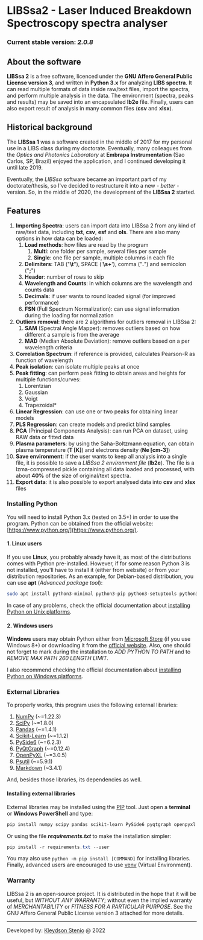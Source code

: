 # LIBSsa2 - Laser Induced Breakdown Spectroscopy spectra analyser

### Current stable version: _2.0.8_ 

## About the software

**LIBSsa 2** is a free software, licenced under the **GNU Affero General Public License
version 3**, and written in **Python 3.x** for analyzing **LIBS spectra**.
It can read multiple formats of data inside raw/text files, import the spectra, and
perform multiple analysis in the data. The environment (spectra, peaks and results)
may be saved into an encapsulated **lb2e** file.
Finally, users can also export result of analysis in many common files (**csv** and **xlsx**).

## Historical background

The **LIBSsa 1** was a software created in the middle of 2017 for my personal use
in a LIBS class during my doctorate. Eventually, many colleagues from the
_Optics and Photonics Laboratory_ at **Embrapa Instrumentation** (Sao Carlos, SP, Brazil)
enjoyed the application, and I continued developing it until late 2019.

Eventually, the _LIBSsa_ software became an important part of my doctorate/thesis,
so I've decided to restructure it into a new - _better_ - version. So, in the middle
of 2020, the development of the **LIBSsa 2** started.

## Features

1. **Importing Spectra**: users can import data into LIBSsa 2 from any kind of raw/text
data, including **txt**, **csv**, **esf** and **ols**. There are also many options in how data can be loaded:
   1. **Load methods**: how files are read by the program
      1. **Multi**: one folder per sample, several files per sample
      2. **Single**: one file per sample, multiple columns in each file
   2. **Delimiters**: TAB ("**\t**"), SPACE ('**\s+**'), comma ("**.**") and semicolon ("**;**")
   3. **Header**: number of rows to skip
   4. **Wavelength and Counts**: in which columns are the wavelength and counts data
   5. **Decimals**: if user wants to round loaded signal (for improved performance)
   6. **FSN** (Full Spectrum Normalization): can use signal information during the loading for normalization
2. **Outliers removal**: there are 2 algorithms for outliers removal in LIBSsa 2:
   1. **SAM** (Spectral Angle Mapper): removes outliers based on how different a sample is from the average
   2. **MAD** (Median Absolute Deviation): remove outliers based on a per wavelength criteria
3. **Correlation Spectrum**: if reference is provided, calculates Pearson-R as function of wavelength
4. **Peak isolation**: can isolate multiple peaks at once
5. **Peak fitting**: can perform peak fitting to obtain areas and heights for multiple functions/curves: 
   1. Lorentzian
   2. Gaussian
   3. Voigt
   4. Trapezoidal*
6. **Linear Regression**: can use one or two peaks for obtaining linear models
7. **PLS Regression**: can create models and predict blind samples  
8. **PCA** (Principal Components Analysis): can run PCA on dataset, using RAW data or fitted data
9. **Plasma parameters**: by using the Saha-Boltzmann equation, can obtain plasma temperature (**T [K]**)
and electrons density (**Ne [cm-3]**)
10. **Save environment**: if the user wants to keep all analysis into a single file, it is possible
to save a _LIBSsa 2 environment file_ (**lb2e**). The file is a lzma-compressed pickle containing all
data loaded and processed, with about **40%** of the size of original/text spectra.  
11. **Export data**: it is also possible to export analysed data into **csv** and **xlsx** files

### Installing Python

You will need to install Python 3.x (tested on 3.5+) in order to use the program.
Python can be obtained from the official website: [https://www.python.org/](https://www.python.org/).

#### 1. Linux users

If you use **Linux**, you probably already have it, as most of the distributions comes with
Python pre-installed. However, if for some reason Python 3 is not installed, you'll have to
install it (either from website) or from your distribution repositories. As an example,
for Debian-based distribution, you can use **apt** (_Advanced package tool_):

```bash
sudo apt install python3-minimal python3-pip python3-setuptools python3-wheel build-essential
```

In case of any problems, check the official documentation about [installing Python on
Unix platforms](https://docs.python.org/3/using/unix.html).

#### 2. Windows users

**Windows** users may obtain Python either from [Microsoft Store](https://apps.microsoft.com/store/detail/python-39/9P7QFQMJRFP7)
(if you use Windows 8+) or downloading it from the [official website](https://www.python.org).
Also, one should not forget to mark during the installation to *ADD PYTHON TO PATH* and
to _REMOVE MAX PATH 260 LENGTH LIMIT_.

I also recommend checking the official documentation about [installing Python on
Windows platforms](https://docs.python.org/3/using/windows.html).

### External Libraries

To properly works, this program uses the following external libraries:

1. [NumPy](https://numpy.org/) (~=1.22.3)
2. [SciPy](https://scipy.org/) (~=1.8.0)
3. [Pandas](https://pandas.pydata.org/) (~=1.4.1)
4. [Scikit-Learn](https://scikit-learn.org/stable/) (~=1.1.2)
5. [PySide6](https://wiki.qt.io/Qt_for_Python) (~=6.2.3)
6. [PyQtGraph](https://pyqtgraph.readthedocs.io/en/latest/index.html) (~=0.12.4)
7. [OpenPyXL](https://openpyxl.readthedocs.io/en/stable/) (~=3.0.5)
8. [Psutil](https://github.com/giampaolo/psutil) (~=5.9.1)
9. [Markdown](https://python-markdown.github.io/) (~3.4.1)

And, besides those libraries, its dependencies as well.

#### Installing external libraries

External libraries may be installed using the [PIP](https://docs.python.org/3/installing/index.html)
tool. Just open a **terminal** or **Windows PowerShell** and type:

```powershell
pip install numpy scipy pandas scikit-learn PySide6 pyqtgraph openpyxl psutil markdown --user
```

Or using the file _**requirements.txt**_ to make the installation simpler:

```powershell
pip install -r requirements.txt --user
```

You may also use `python -m pip install [COMMAND]` for installing libraries. Finally,
advanced users are encouraged to use [venv](https://docs.python.org/3/library/venv.html)
(Virtual Environment).

### Warranty

LIBSsa 2 is an open-source project. It is distributed in the hope that it will be
useful, but *WITHOUT ANY WARRANTY*; without even the implied warranty of *MERCHANTABILITY*
or *FITNESS FOR A PARTICULAR PURPOSE*. See the GNU Affero General Public License
version 3 attached for more details.

---

Developed by: [Kleydson Stenio](mailto:kleydson.stenio@gmail.com?Subject=LIBSsa_2_QUESTIONS) @ 2022
